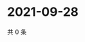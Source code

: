 # 2021-09-28

共 0 条

<!-- BEGIN WEIBO -->
<!-- 最后更新时间 Tue Sep 28 2021 22:10:17 GMT+0800 (China Standard Time) -->

<!-- END WEIBO -->
